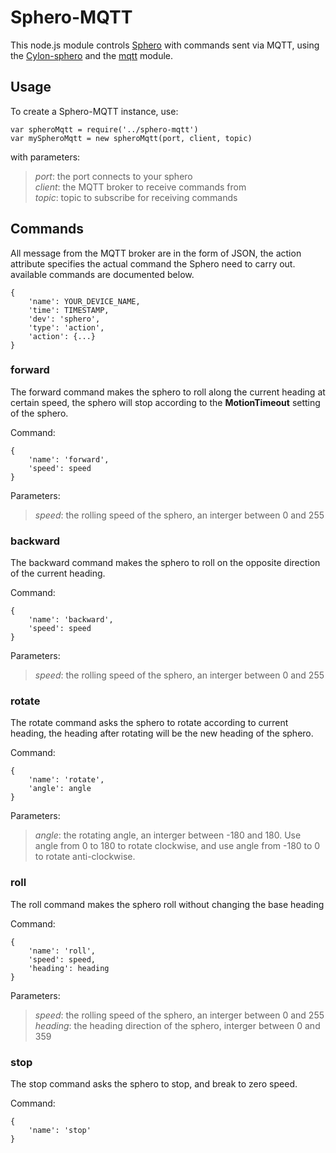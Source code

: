 Sphero-MQTT
===========
This node.js module controls [Sphero][1] with commands sent via MQTT,
using the [Cylon-sphero][2] and the [mqtt][3] module.

Usage
-----
To create a Sphero-MQTT instance, use:

	var spheroMqtt = require('../sphero-mqtt')
	var mySpheroMqtt = new spheroMqtt(port, client, topic)

with parameters:

> *port*: the port connects to your sphero  
> *client*: the MQTT broker to receive commands from  
> *topic*: topic to subscribe for receiving commands

Commands
--------
All message from the MQTT broker are in the form of JSON, the action 
attribute specifies the actual command the Sphero need to carry out.
available commands are documented below.

	{
		'name': YOUR_DEVICE_NAME,
		'time': TIMESTAMP,
		'dev': 'sphero',
		'type': 'action',
		'action': {...}
	}

### forward

The forward command makes the sphero to roll along the current heading
at certain speed, the sphero will stop according to the **MotionTimeout**
setting of the sphero.

Command:

	{
		'name': 'forward',
		'speed': speed
	}
Parameters:

> *speed*: the rolling speed of the sphero, an interger between 0 and 255

### backward

The backward command makes the sphero to roll on the opposite direction
of the current heading.

Command:

	{
		'name': 'backward',
		'speed': speed
	}

Parameters:

> *speed*: the rolling speed of the sphero, an interger between 0 and 255

### rotate

The rotate command asks the sphero to rotate according to current heading,
the heading after rotating will be the new heading of the sphero.

Command:

	{
		'name': 'rotate',
		'angle': angle
	}

Parameters:

> *angle*: the rotating angle, an interger between -180 and 180. Use angle
> from 0 to 180 to rotate clockwise, and use angle from -180 to 0 to rotate
> anti-clockwise.

### roll

The roll command makes the sphero roll without changing the base heading

Command:

	{
		'name': 'roll',
		'speed': speed,
		'heading': heading
	}

Parameters:

> *speed*: the rolling speed of the sphero, an interger between 0 and 255
> *heading*: the heading direction of the sphero, interger between 0 and
> 359

### stop

The stop command asks the sphero to stop, and break to zero speed.

Command:

	{
		'name': 'stop'
	}

[1]: http://www.gosphero.com/
[2]: https://github.com/hybridgroup/cylon-sphero
[3]: https://www.npmjs.com/package/mqtt